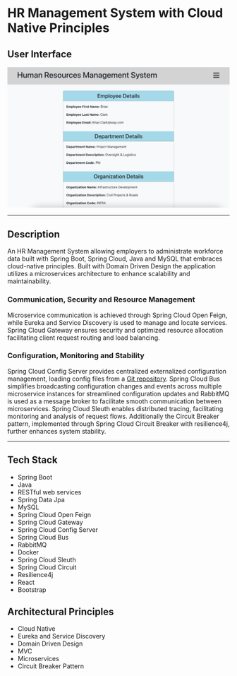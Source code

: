 
# HR Management System with Cloud Native Principles

## User Interface

![User Interface](User-interface-new.png)

---

## Description

An HR Management System allowing employers to administrate workforce data 
built with Spring Boot, Spring Cloud, Java and MySQL that 
embraces cloud-native principles. Built with Domain Driven Design 
the application utilizes a microservices architecture to enhance 
scalability and maintainability. 

### Communication, Security and Resource Management

Microservice communication 
is achieved through Spring Cloud Open Feign, while Eureka and Service 
Discovery is used to manage and locate services. Spring Cloud Gateway ensures 
security and optimized resource allocation 
facilitating client request routing and load balancing.

### Configuration, Monitoring and Stability

Spring Cloud Config Server provides centralized externalized 
configuration management, loading config files from a [Git repository](https://github.com/AnnaAxelsson051/Config-Server-repo). 
Spring Cloud Bus simplifies 
broadcasting configuration changes and events across multiple microservice 
instances for streamlined configuration updates and RabbitMQ is used as a 
message broker to facilitate smooth communication between 
microservices. Spring Cloud Sleuth enables distributed tracing, facilitating monitoring and 
analysis of request flows. Additionally the Circuit Breaker pattern, 
implemented through Spring Cloud Circuit Breaker with resilience4j, 
further enhances system stability.

---

## Tech Stack
- Spring Boot
- Java
- RESTful web services
- Spring Data Jpa
- MySQL
- Spring Cloud Open Feign
- Spring Cloud Gateway
- Spring Cloud Config Server
- Spring Cloud Bus
- RabbitMQ
- Docker
- Spring Cloud Sleuth
- Spring Cloud Circuit
- Resilience4j
- React
- Bootstrap

## Architectural Principles
- Cloud Native
- Eureka and Service Discovery
- Domain Driven Design
- MVC
- Microservices
- Circuit Breaker Pattern


